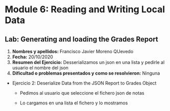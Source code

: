 # Module 6: Reading and Writing Local Data

## Lab: Generating and loading the Grades Report

1. **Nombres y apellidos:** Francisco Javier Moreno QUevedo
2. **Fecha:** 20/10/2020
3. **Resumen del Ejercicio:**  Desserializamos un json en una lista y pedirle al usuario el nombre del json
4. **Dificultad o problemas presentados y como se resolvieron:** Ninguna

- Ejercicio 2: Deserialize Data from the JSON Report to Grades Object

  - Pedimos al usuario que seleccione el fichero json de notas
  
  - Lo cargamos en una lista el fichero y lo mostramos
  
    
  
    
  

